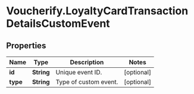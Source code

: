 # Voucherify.LoyaltyCardTransactionDetailsCustomEvent

## Properties

Name | Type | Description | Notes
------------ | ------------- | ------------- | -------------
**id** | **String** | Unique event ID. | [optional] 
**type** | **String** | Type of custom event. | [optional] 


